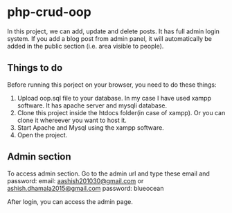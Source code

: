 # php-crud-oop
In this project, we can add, update and delete posts. It has full admin login system. If you add a blog post from admin panel, it will automatically be added in the public section (i.e. area visible to people).

## Things to do
Before running this porject on your browser, you need to do these things:

1. Upload oop.sql file to your database. In my case I have used xampp software. It has apache server and mysqli database.
2. Clone this project inside the htdocs folder(in case of xampp). Or you can clone it whereever you want to host it.
3. Start Apache and Mysql using the xampp software.
4. Open the project.

## Admin section
To access admin section. Go to the admin url and type these email and password:
email: aashish201030@gmail.com or ashish.dhamala2015@gmail.com
password: blueocean

After login, you can access the admin page.
